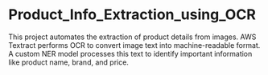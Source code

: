 # Product_Info_Extraction_using_OCR
This project automates the extraction of product details from images. AWS Textract performs OCR to convert image text into machine-readable format. A custom NER model processes this text to identify important information like product name, brand, and price.
